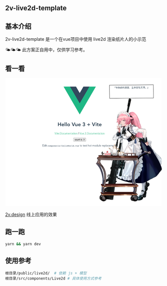 ## 2v-live2d-template

## 基本介绍

2v-live2d-template 是一个在vue项目中使用 live2d 渲染纸片人的小示范

🌤🌤🌤 此方案正自用中，仅供学习参考。

## 看一看

<p align="center">
  <img width="970px" src="./public/demo.png">
</p>

[2v.design](https://www.2v.design) 线上应用的效果

## 跑一跑

``` bash
yarn && yarn dev
```

## 使用参考

```bash
根目录/public/live2d/  # 依赖 js + 模型
根目录/src/components/Live2d # 具体使用方式参考
```
